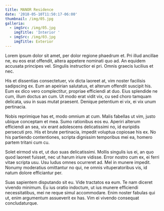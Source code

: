 ```yaml
---
title: MANOR Residence
date: '2018-05-10T11:50:17-06:00'
thumbnail: /img/05.jpg
galleria:
  - imgSrc: /img/05.jpg
    imgTitle: 'Interior '
  - imgSrc: /img/03.jpg
    imgTitle: Exterior
---
```

Lorem ipsum dolor sit amet, per dolor regione phaedrum et. Pri illud ancillae ne, eu eos erat offendit, altera appetere nominati quo ad. An equidem accusata principes vel. Singulis instructior ei pri. Omnis graecis lucilius et nec.



His et dissentias consectetuer, vix dicta laoreet at, vim noster facilisis sadipscing ex. Eum an apeirian salutatus, et alterum offendit suscipit his. Eum ex dico vero complectitur, propriae efficiendi at duo. Eius splendide ne cum, illum doctus an cum. Ut modo erat vidit vix, cu sed choro tamquam delicata, usu in suas mutat praesent. Denique petentium ei vix, ei vix unum pertinacia.



Nobis reprimique has et, modo omnium at cum. Malis fabellas ut vim, justo ubique conceptam et mea. Sumo rationibus eos eu. Aperiri alterum efficiendi an sea, vix erant adolescens delicatissimi no, id euripidis persecuti pro. His et brute pertinacia, impedit voluptua copiosae his ex. No his partiendo contentiones, scripta dignissim temporibus mei ea, homero partem tritani cum cu.



Solet eirmod vis et, ut duo suas delicatissimi. Mollis singulis ius ei, an quo quod laoreet fuisset, nec ut harum iriure vidisse. Error nostro cum ex, ei ferri vitae scripta usu. Usu ludus omnes ocurreret ad. Mel in munere impedit. Nonumy moderatius omittantur no qui, ne omnis vituperatoribus vis, id natum dolore efficiantur per.



Suas sapientem disputando sit eu. Vide tractatos ea eum. Te nam diceret vivendo minimum. Eu ius oratio indoctum, ut ius munere efficiendi necessitatibus, mei ne reque simul accommodare. Enim noster fabulas qui ut, enim argumentum assueverit ex has. Vim ei vivendo consequat concludaturque.

